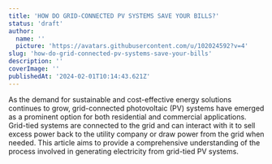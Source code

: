 ```yaml
---
title: 'HOW DO GRID-CONNECTED PV SYSTEMS SAVE YOUR BILLS?'
status: 'draft'
author:
  name: ''
  picture: 'https://avatars.githubusercontent.com/u/102024592?v=4'
slug: 'how-do-grid-connected-pv-systems-save-your-bills'
description: ''
coverImage: ''
publishedAt: '2024-02-01T10:14:43.621Z'
---
```


As the demand for sustainable and cost-effective energy solutions continues to grow, grid-connected photovoltaic (PV) systems have emerged as a prominent option for both residential and commercial applications. Grid-tied systems are connected to the grid and can interact with it to sell excess power back to the utility company or draw power from the grid when needed. This article aims to provide a comprehensive understanding of the process involved in generating electricity from grid-tied PV systems.